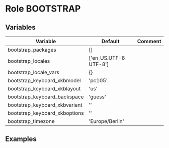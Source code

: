 # Role BOOTSTRAP

## Variables

| Variable                      | Default               | Comment |
|-------------------------------|-----------------------|---------|
| bootstrap_packages            | []                    |         |
| bootstrap_locales             | ['en_US.UTF-8 UTF-8'] |         |
| bootstrap_locale_vars         | {}                    |         |
| bootstrap_keyboard_xkbmodel   | 'pc105'               |         |
| bootstrap_keyboard_xkblayout  | 'us'                  |         |
| bootstrap_keyboard_backspace  | 'guess'               |         |
| bootstrap_keyboard_xkbvariant | ''                    |         |
| bootstrap_keyboard_xkboptions | ''                    |         |
| bootstrap_timezone            | 'Europe/Berlin'       |         |

## Examples
